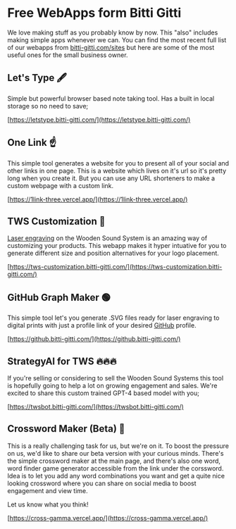 # Free WebApps form Bitti Gitti

We love making stuff as you probably know by now. This "also" includes making simple apps whenever we can. You can find the most recent full list of our webapps from [bitti-gitti.com/sites](https://www.bitti-gitti.com/sites) but here are some of the most useful ones for the small business owner.

## Let's Type 🖋️

Simple but powerful browser based note taking tool. Has a built in local storage so no need to save;

[https://letstype.bitti-gitti.com/](https://letstype.bitti-gitti.com/)



## One Link ☝️

This simple tool generates a website for you to present all of your social and other links in one page. This is a website which lives on it's url so it's pretty long when you create it. But you can use any URL shorteners to make a custom webpage with a custom link. 

[https://1link-three.vercel.app/](https://1link-three.vercel.app/)

## TWS Customization 💎

[Laser engraving](/customizations.md) on the Wooden Sound System is an amazing way of customizing your products. This webapp makes it hyper intuative for you to generate different size and position alternatives for your logo placement. 

[https://tws-customization.bitti-gitti.com/](https://tws-customization.bitti-gitti.com/)

## GitHub Graph Maker 🟢 

This simple tool let's you generate .SVG files ready for laser engraving to digital prints with just a profile link of your desired [GitHub](/github) profile. 

[https://github.bitti-gitti.com/](https://github.bitti-gitti.com/)

## StrategyAI for TWS 🔥🔥🔥

If you're selling or considering to sell the Wooden Sound Systems this tool is hopefully going to help a lot on growing engagement and sales. We're excited to share this custom trained GPT-4 based model with you;

[https://twsbot.bitti-gitti.com/](https://twsbot.bitti-gitti.com/)

## Crossword Maker (Beta) 🧩

This is a really challenging task for us, but we're on it. To boost the pressure on us, we'd like to share our beta version with your curious minds. There's the simple crossword maker at the main page, and there's also one word, word finder game generator accessible from the link under the corssword. Idea is to let you add any word combinations you want and get a quite nice looking crossword where you can share on social media to boost engagement and view time. 

Let us know what you think! 

[https://cross-gamma.vercel.app/](https://cross-gamma.vercel.app/)
